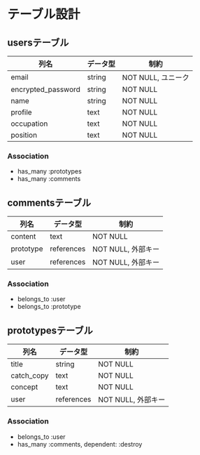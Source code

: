 # テーブル設計

## usersテーブル

| 列名                 | データ型     | 制約         |
| -------------------- | ------------ | ------------ |
| email               | string       | NOT NULL, ユニーク |
| encrypted_password | string       | NOT NULL     |
| name                | string       | NOT NULL     |
| profile             | text         | NOT NULL     |
| occupation          | text         | NOT NULL     |
| position            | text         | NOT NULL     |

### Association

- has_many :prototypes
- has_many :comments

## commentsテーブル

| 列名      | データ型      | 制約         |
| --------- | ------------- | ------------ |
| content   | text          | NOT NULL     |
| prototype | references    | NOT NULL, 外部キー |
| user      | references    | NOT NULL, 外部キー |

### Association

- belongs_to :user
- belongs_to :prototype

## prototypesテーブル

| 列名        | データ型     | 制約         |
| ----------- | ------------ | ------------ |
| title       | string       | NOT NULL     |
| catch_copy  | text         | NOT NULL     |
| concept     | text         | NOT NULL     |
| user        | references   | NOT NULL, 外部キー |

### Association

- belongs_to :user
- has_many :comments, dependent: :destroy
